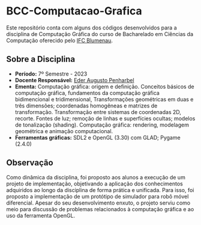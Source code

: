 # BCC-Computacao-Grafica

Este repositório conta com alguns dos códigos desenvolvidos para a disciplina de Computação Gráfica do curso de Bacharelado em Ciências da Computação oferecido pelo [IFC Blumenau](http://blumenau.ifc.edu.br/).

## Sobre a Disciplina

- __Período:__ 7º Semestre - 2023
- __Docente Responsável:__ [Eder Augusto Penharbel](https://gitlab.com/oederaugusto)
- __Ementa:__ Computação gráfica: origem e definição. Conceitos básicos de computação gráfica, fundamentos da computação gráfica
bidimencional e tridimensional, Transformações geométricas em duas e três dimensões; coordenadas homogêneas e matrizes de
transformação. Transformação entre sistemas de coordenadas 2D, recorte. Fontes de luz; remoção de linhas e superfícies ocultas;
modelos de tonalização (shading). Computação gráfica: rendering, modelagem geométrica e animação computacional.
- __Ferramentas gráficas:__ SDL2 e OpenGL (3.30) com GLAD; Pygame (2.4.0)

## Observação
Como dinâmica da disciplina, foi proposto aos alunos a execução de um projeto de implementação, objetivando a aplicação dos conhecimentos adquiridos ao longo da disciplina de forma prática e unificada. Para isso, foi proposto a implementação de um protótipo de simulador para robô móvel diferencial. Apesar do seu desenvolvimento enxuto, o projeto serviu como meio para discussão de problemas relacionados à computação gráfica e ao uso da ferramenta OpenGL.


